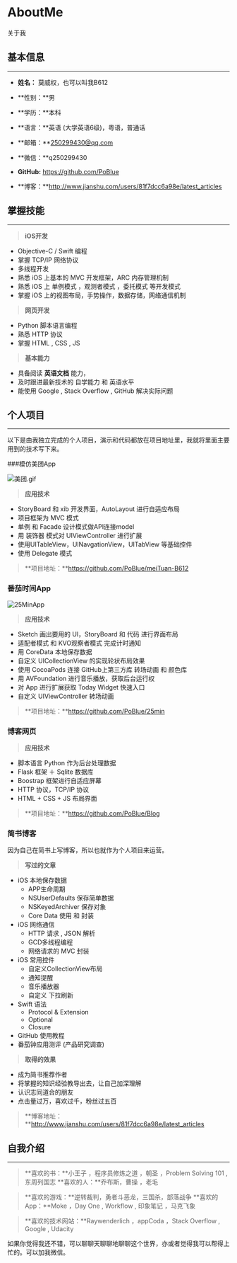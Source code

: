 # AboutMe
关于我

## 基本信息
---------

- **姓名：** 莫威权，也可以叫我B612
- **性别：**男
- **学历：**本科
- **语言：**英语 (大学英语6级)，粤语，普通话

- **邮箱：**250299430@qq.com
- **微信：**q250299430

- **GitHub:** https://github.com/PoBlue
- **博客：**http://www.jianshu.com/users/81f7dcc6a98e/latest_articles

## 掌握技能
---------
> **iOS开发**
- Objective-C / Swift 编程
- 掌握 TCP/IP 网络协议
- 多线程开发
- 熟悉 iOS 上基本的 MVC 开发框架，ARC 内存管理机制
- 熟悉 iOS 上 单例模式 ，观测者模式 ，委托模式 等开发模式
- 掌握 iOS 上的视图布局，手势操作，数据存储，网络通信机制

> **网页开发**
- Python 脚本语言编程
- 熟悉 HTTP 协议
- 掌握 HTML , CSS , JS

> **基本能力**
- 具备阅读 **英语文档** 能力，
- 及时跟进最新技术的 自学能力 和 英语水平
- 能使用 Google , Stack Overflow , GitHub 解决实际问题



## 个人项目
---------
以下是由我独立完成的个人项目，演示和代码都放在项目地址里，我就将里面主要用到的技术写下来。

###模仿美团App

![美团.gif](http://upload-images.jianshu.io/upload_images/1132519-b8628e9b71b87663.gif?imageMogr2/auto-orient/strip)

> **应用技术**
- StoryBoard 和 xib 开发界面，AutoLayout 进行自适应布局
- 项目框架为 MVC 模式
- 单例 和 Facade 设计模式做API连接model
- 用 装饰器 模式对 UIViewController 进行扩展
- 使用UITableView，UINavgationView，UITabView 等基础控件
- 使用 Delegate 模式



>**项目地址：**https://github.com/PoBlue/meiTuan-B612

### 番茄时间App

![25MinApp](http://upload-images.jianshu.io/upload_images/1132519-5cf7891e412215fc.gif?imageMogr2/auto-orient/strip)
> **应用技术**
- Sketch 画出要用的 UI，StoryBoard 和 代码 进行界面布局
- 适配者模式 和 KVO观察者模式 完成计时通知
- 用 CoreData 本地保存数据
- 自定义 UICollectionView 的实现轮状布局效果
- 使用 CocoaPods 连接 GitHub上第三方库 转场动画 和 颜色库
- 用 AVFoundation 进行音乐播放，获取后台运行权
- 对 App 进行扩展获取 Today Widget 快速入口
- 自定义 UIViewController 转场动画

>**项目地址：**https://github.com/PoBlue/25min

### 博客网页
> **应用技术**
- 脚本语言 Python 作为后台处理数据
- Flask 框架 ＋ Sqlite 数据库 
- Boostrap 框架进行自适应屏幕
- HTTP 协议，TCP/IP 协议
- HTML + CSS + JS 布局界面

>**项目地址：**https://github.com/PoBlue/Blog

### 简书博客
因为自己在简书上写博客，所以也就作为个人项目来运营。
> **写过的文章**
- iOS 本地保存数据  
  - APP生命周期
  - NSUserDefaults 保存简单数据 
  - NSKeyedArchiver 保存对象
  - Core Data 使用 和 封装
- iOS 网络通信 
  - HTTP 请求 , JSON 解析 
  - GCD多线程编程 
  - 网络请求的 MVC 封装 
- iOS 常用控件 
  - 自定义CollectionView布局 
  - 通知提醒 
  - 音乐播放器   
  - 自定义 下拉刷新 
- Swift 语法 
  - Protocol & Extension 
  -  Optional 
  -  Closure
- GitHub 使用教程
- 番茄钟应用测评 (产品研究调查)

>**取得的效果**
- 成为简书推荐作者
- 将掌握的知识经验教导出去，让自己加深理解
- 认识志同道合的朋友
- 点击量过万，喜欢过千，粉丝过五百

>**博客地址：**http://www.jianshu.com/users/81f7dcc6a98e/latest_articles

## 自我介绍
-------------

>**喜欢的书：**小王子 ，程序员修炼之道 ，朝圣 ，Problem Solving 101 , 东周列国志
**喜欢的人：**乔布斯，曹操 ，老毛

>**喜欢的游戏：**逆转裁判，勇者斗恶龙，三国杀，部落战争
**喜欢的App：**Moke ，Day One , Workflow , 印象笔记 ，马克飞象

>**喜欢的技术网站：**Raywenderlich ，appCoda ，Stack Overflow , Google , Udacity

如果你觉得我还不错，可以聊聊天聊聊地聊聊这个世界，亦或者觉得我可以帮得上忙的。可以加我微信。
